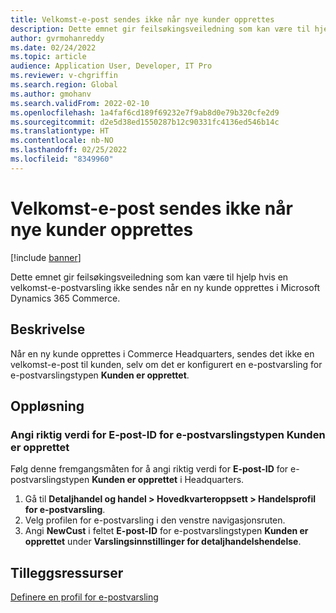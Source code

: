 ```yaml
---
title: Velkomst-e-post sendes ikke når nye kunder opprettes
description: Dette emnet gir feilsøkingsveiledning som kan være til hjelp hvis en velkomst-e-postvarsling ikke sendes når en ny kunde opprettes i Microsoft Dynamics 365 Commerce.
author: gvrmohanreddy
ms.date: 02/24/2022
ms.topic: article
audience: Application User, Developer, IT Pro
ms.reviewer: v-chgriffin
ms.search.region: Global
ms.author: gmohanv
ms.search.validFrom: 2022-02-10
ms.openlocfilehash: 1a4faf6cd189f69232e7f9ab8d0e79b320cfe2d9
ms.sourcegitcommit: d2e5d38ed1550287b12c90331fc4136ed546b14c
ms.translationtype: HT
ms.contentlocale: nb-NO
ms.lasthandoff: 02/25/2022
ms.locfileid: "8349960"
---
```

# <a name="welcome-email-is-not-sent-when-new-customers-are-created"></a>Velkomst-e-post sendes ikke når nye kunder opprettes

[!include [banner](../../includes/banner.md)]

Dette emnet gir feilsøkingsveiledning som kan være til hjelp hvis en velkomst-e-postvarsling ikke sendes når en ny kunde opprettes i Microsoft Dynamics 365 Commerce.

## <a name="description"></a>Beskrivelse

Når en ny kunde opprettes i Commerce Headquarters, sendes det ikke en velkomst-e-post til kunden, selv om det er konfigurert en e-postvarsling for e-postvarslingstypen **Kunden er opprettet**.

## <a name="resolution"></a>Oppløsning

### <a name="set-the-correct-email-id-value-for-the-customer-created-email-notification-type"></a>Angi riktig verdi for E-post-ID for e-postvarslingstypen Kunden er opprettet

Følg denne fremgangsmåten for å angi riktig verdi for **E-post-ID** for e-postvarslingstypen **Kunden er opprettet** i Headquarters.

1. Gå til **Detaljhandel og handel \> Hovedkvarteroppsett \> Handelsprofil for e-postvarsling**.
1. Velg profilen for e-postvarsling i den venstre navigasjonsruten.
1. Angi **NewCust** i feltet **E-post-ID** for e-postvarslingstypen **Kunden er opprettet** under **Varslingsinnstillinger for detaljhandelshendelse**.

## <a name="additional-resources"></a>Tilleggsressurser

[Definere en profil for e-postvarsling](../email-notification-profiles.md)
